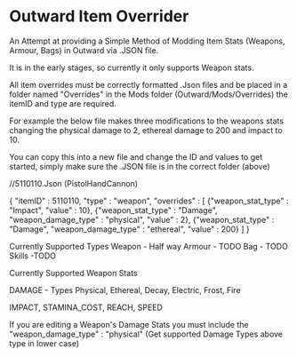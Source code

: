 # Outward Item Overrider
An Attempt at providing a Simple Method of Modding Item Stats (Weapons, Armour, Bags) in Outward via .JSON file.

It is in the early stages, so currently it only supports Weapon stats.

All item overrides must be correctly formatted .Json files and be placed in a folder named "Overrides" in the Mods folder (Outward/Mods/Overrides) the itemID and type are required.

For example the below file makes three modifications to the weapons stats changing the physical damage to 2, ethereal damage to 200 and impact to 10.

You can copy this into a new file and change the ID and values to get started, simply make sure the .JSON file is in the correct folder (above)

//5110110.Json (PistolHandCannon)

{
	"itemID" : 5110110,
	"type" : "weapon",
	"overrides" : [
		{"weapon_stat_type" : "Impact", "value" : 10},
		{"weapon_stat_type" : "Damage", "weapon_damage_type" : "physical", "value" : 2},
		{"weapon_stat_type" : "Damage", "weapon_damage_type" : "ethereal", "value" : 200}
	]
}


Currently Supported Types
Weapon - Half way
Armour - TODO
Bag - TODO
Skills -TODO


Currently Supported Weapon Stats

DAMAGE - 
Types
    Physical,
    Ethereal,
    Decay,
    Electric,
    Frost,
    Fire

IMPACT,
STAMINA_COST,
REACH,
SPEED


If you are editing a Weapon's Damage Stats you must include the "weapon_damage_type" : "physical" (Get supported Damage Types above type in lower case)